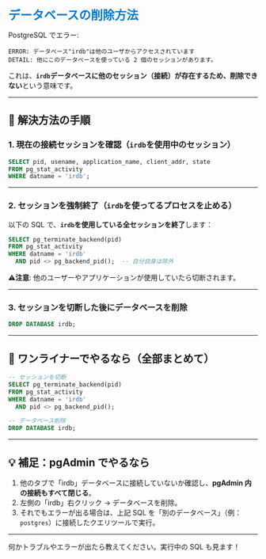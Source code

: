 <span style="color: #007acc; font-weight: bold; font-size: 1.5rem;">データベースの削除方法</span>

PostgreSQL でエラー:

```
ERROR: データベース"irdb"は他のユーザからアクセスされています
DETAIL: 他にこのデータベースを使っている 2 個のセッションがあります。
```

これは、**`irdb`データベースに他のセッション（接続）が存在するため、削除できない**という意味です。

---

## 🔧 解決方法の手順

### 1. 現在の接続セッションを確認（`irdb`を使用中のセッション）

```sql
SELECT pid, usename, application_name, client_addr, state
FROM pg_stat_activity
WHERE datname = 'irdb';
```

---

### 2. セッションを強制終了（`irdb`を使ってるプロセスを止める）

以下の SQL で、**`irdb`を使用している全セッションを終了**します：

```sql
SELECT pg_terminate_backend(pid)
FROM pg_stat_activity
WHERE datname = 'irdb'
  AND pid <> pg_backend_pid();  -- 自分自身は除外
```

⚠️**注意**: 他のユーザーやアプリケーションが使用していたら切断されます。

---

### 3. セッションを切断した後にデータベースを削除

```sql
DROP DATABASE irdb;
```

---

## 🧠 ワンライナーでやるなら（全部まとめて）

```sql
-- セッションを切断
SELECT pg_terminate_backend(pid)
FROM pg_stat_activity
WHERE datname = 'irdb'
  AND pid <> pg_backend_pid();

-- データベース削除
DROP DATABASE irdb;
```

---

## 💡 補足：pgAdmin でやるなら

1. 他のタブで「irdb」データベースに接続していないか確認し、**pgAdmin 内の接続もすべて閉じる**。
2. 左側の「irdb」右クリック → データベースを削除。
3. それでもエラーが出る場合は、上記 SQL を「別のデータベース」（例：`postgres`）に接続したクエリツールで実行。

---

何かトラブルやエラーが出たら教えてください。実行中の SQL も見ます！
